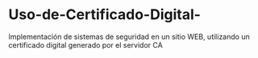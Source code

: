 # Uso-de-Certificado-Digital-
Implementación de sistemas de seguridad en un sitio WEB, utilizando un certificado digital generado por el servidor CA
